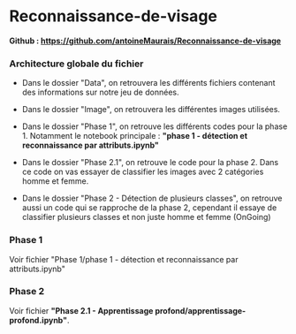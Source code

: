 # Reconnaissance-de-visage

**Github : https://github.com/antoineMaurais/Reconnaissance-de-visage**

### Architecture globale du fichier 

- Dans le dossier "Data", on retrouvera les différents fichiers contenant des informations sur notre jeu de données.

- Dans le dossier "Image", on retrouvera les différentes images utilisées.
- Dans le dossier "Phase 1", on retrouve les différents codes pour la phase 1. Notamment le notebook principale : **"phase 1 - détection et reconnaissance par attributs.ipynb"**
- Dans le dossier "Phase 2.1", on retrouve le code pour la phase 2. Dans ce code on vas essayer de classifier les images avec 2 catégories homme et femme.
- Dans le dossier "Phase 2 - Détection de plusieurs classes", on retrouve aussi un code qui se rapproche de la phase 2, cependant il essaye de classifier plusieurs classes et non juste homme et femme (OnGoing)

### Phase 1 

Voir fichier "Phase 1/phase 1 - détection et reconnaissance par attributs.ipynb"

### Phase 2 

Voir fichier **"Phase 2.1 - Apprentissage profond/apprentissage-profond.ipynb"**.
